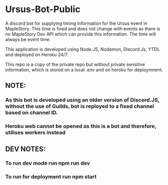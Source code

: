 # Ursus-Bot-Public

A discord bot for supplying timing information for the Ursus event in MapleStory. This time is fixed and does not change with events as there is no MapleStory Dev API which can provide this information. 
The time will always be event time. 

This application is developed using Node.JS, Nodemon, Discord.Js, YTDL and deployed on Heroku 24/7.

This repo is a copy of the private repo but without private sensitive information, which is stored on a local .env and on heroku for deploymnent.

## NOTE: 
### As this bot is developed using an older version of Discord.JS, without the use of Guilds, bot is reployed to a fixed channel based on channel ID.
### Heroku web cannot be opened as this is a bot and therefore, utilises workers instead

## DEV NOTES:
### To run dev mode run npm run dev
### To run for deployment run npm start
